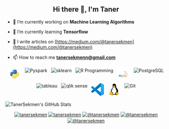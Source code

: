 
<h2 align="center">Hi there 👋, I'm Taner</h2>



- 🔭 I’m currently working on **Machine Learning Algorithms**

- 🌱 I’m currently learning **Tensorflow**

- 📝 I write articles on [https://medium.com/@tanersekmen](https://medium.com/@tanersekmen)

- 📫 How to reach me **tanersekmenn@gmail.com**


<p align="center">
<img src="https://raw.githubusercontent.com/github/explore/80688e429a7d4ef2fca1e82350fe8e3517d3494d/topics/python/python.png" alt="Python" height="40" style="vertical-align:top; margin:4px">
<img src="https://e7.pngegg.com/pngimages/263/900/png-clipart-apache-spark-apache-zeppelin-apache-software-foundation-apache-hadoop-tutorial-spark-miscellaneous-text.png" alt="Pyspark" height="40" style="vertical-align:top; margin:4px">
<img src="https://upload.wikimedia.org/wikipedia/commons/thumb/0/05/Scikit_learn_logo_small.svg/1200px-Scikit_learn_logo_small.svg.png" alt="sklearn" height="40" style="vertical-align:top; margin:4px">
<img src="https://raw.githubusercontent.com/jmnote/z-icons/master/svg/r.svg" alt="R Programming" height="40" style="vertical-align:top; margin:4px">
<img src="https://raw.githubusercontent.com/github/explore/80688e429a7d4ef2fca1e82350fe8e3517d3494d/topics/mysql/mysql.png" alt="MySQL" height="40" style="vertical-align:top; margin:4px">
<img src="https://upload.wikimedia.org/wikipedia/commons/thumb/2/29/Postgresql_elephant.svg/1080px-Postgresql_elephant.svg.png" alt="PostgreSQL" height="40" style="vertical-align:top; margin:4px">
<img src="https://user-images.githubusercontent.com/18670428/67620073-ca558e00-f7fa-11e9-9ea2-ed3a80c59210.png" alt="tableau" height="40" style="vertical-align:top; margin:4px">
<img src="https://www.doclogic.nl/hs-fs/hubfs/Logos/Koppelingen/Pagina/Koppeling-JOIN-QlikSense.png?width=900&name=Koppeling-JOIN-QlikSense.png" alt="qlik sense" height="40" style="vertical-align:top; margin:4px">
<img src="https://raw.githubusercontent.com/github/explore/80688e429a7d4ef2fca1e82350fe8e3517d3494d/topics/visual-studio-code/visual-studio-code.png" alt="VS Code" height="40" style="vertical-align:top; margin:4px">
<img src="https://raw.githubusercontent.com/github/explore/80688e429a7d4ef2fca1e82350fe8e3517d3494d/topics/linux/linux.png" alt="Linux" height="40" style="vertical-align:top; margin:4px">
<img src="https://miro.medium.com/freeze/max/1200/1*xJdaL3X77BKCFqJfHt-Hpw.gif" alt="Git" height="40" style="vertical-align:top; margin:4px">
</p>




![TanerSekmen's GitHub Stats](https://github-readme-stats.vercel.app/api?username=tanersekmen&show_icons=true&theme=onedark)



  
  
<p align="center">
<a href="https://twitter.com/TanerSekmenn" target="blank"><img align="center" src="https://pbs.twimg.com/media/D7Q-gzVXsAIr_0A.png" alt="tanersekmen" height="40" width="40" /></a>
<a href="https://kaggle.com/tanersekmen" target="blank"><img align="center" src="https://avatars.mds.yandex.net/i?id=6848e806ec5191d346299d178c28e026-5858549-images-thumbs&n=13" alt="tanersekmen" height="40" width="40" /></a>
<a href="https://medium.com/@tanersekmen" target="blank"><img align="center" src="https://avatars.mds.yandex.net/i?id=8e3cc0205a5aa52c45f2a39b2ba42dac-4568533-images-thumbs&n=13" alt="@tanersekmen" height="40" width="40" /></a>
<a href="https://linkedin.com/in/tanersekmen" target="blank"><img align="center" src="https://avatars.mds.yandex.net/i?id=0e8fb003824e8cf549a158621636ea00-5888323-images-thumbs&n=13" alt="@tanersekmen" height="40" width="40" /></a>
<a href="https://github.com/tanersekmen" target="blank"><img align="center" src="https://avatars.mds.yandex.net/i?id=79a87002cc1c83ed4077b39ef6a577e6-5519673-images-thumbs&n=13" alt="@tanersekmen" height="40" width="40" /></a>
</p>


